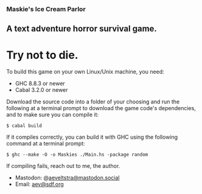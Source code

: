 ### Maskie's Ice Cream Parlor  
## A text adventure horror survival game.  
# Try not to die.  

To build this game on your own Linux/Unix machine, you need:
- GHC 8.8.3 or newer
- Cabal 3.2.0 or newer

Download the source code into a folder of your choosing and run the following at a terminal prompt to download the game code's dependencies, and to make sure you can compile it:  
```bash:
$ cabal build  
```

If it compiles correctly, you can build it with GHC using the following command at a terminal prompt:  
```bash:
$ ghc --make -O -o Maskies ./Main.hs -package random  
```

If compiling fails, reach out to me, the author.  
- Mastodon: @aeveltstra@mastodon.social
- Email: aev@sdf.org

